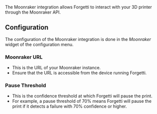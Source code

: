The Moonraker integration allows Forgetti to interact with your 3D printer through the Moonraker API.

## Configuration
The configuration of the Moonraker integration is done in the <i>Moonraker</i> widget of the configuration menu.

### Moonraker URL
* This is the URL of your Moonraker instance.
* Ensure that the URL is accessible from the device running Forgetti.

### Pause Threshold
* This is the confidence threshold at which Forgetti will pause the print.
* For example, a pause threshold of 70% means Forgetti will pause the print if it detects a failure with 70% confidence or higher.